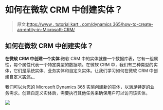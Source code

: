 # 如何在微软 CRM 中创建实体？

> 原文:[https://www . tutorial kart . com/dynamics 365/how-to-create-an-entity-in-Microsoft-CRM/](https://www.tutorialkart.com/dynamics365/how-to-create-an-entity-in-microsoft-crm/)

## 如何在微软 CRM 中创建实体？

**在微软 CRM 中创建一个实体**:微软 CRM 中的实体就像一个数据库表，它有一组属性，每个属性代表一个特定类型的数据项。在微软 CRM 中，我们有三种类型的实体，它们是系统实体、业务实体和自定义实体。让我们学习如何在微软 CRM 中创建自定义[实体。](https://www.tutorialkart.com/dynamics365/what-is-an-entity-in-microsoft-dynamics-365/)

我们可以为您的 [Microsoft Dynamics 365](https://www.tutorialkart.com/what-is-microsoft-dynamics-365/) 实施创建新的实体，以满足特定的业务需求。创建自定义实体后，需要执行其他任务来确保用户可以访问该实体。

[![](../Images/925da31b32d6bc3827932f6c8afb11bb.png)](https://www.tutorialkart.com/)